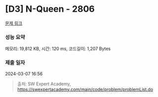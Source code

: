 # [D3] N-Queen - 2806 

[문제 링크](https://swexpertacademy.com/main/code/problem/problemDetail.do?contestProbId=AV7GKs06AU0DFAXB) 

### 성능 요약

메모리: 19,812 KB, 시간: 120 ms, 코드길이: 1,207 Bytes

### 제출 일자

2024-03-07 16:56



> 출처: SW Expert Academy, https://swexpertacademy.com/main/code/problem/problemList.do